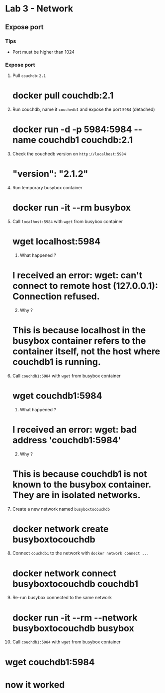 # Lab 3 - Network

## Expose port

### Tips

- Port must be higher than 1024

### Expose port

1. Pull `couchdb:2.1`
   # docker pull couchdb:2.1
2. Run couchdb, name it `couchedb1` and expose the port `5984` (detached)
   # docker run -d -p 5984:5984 --name couchdb1 couchdb:2.1
3. Check the couchedb version on `http://localhost:5984`
   # "version": "2.1.2"
4. Run temporary busybox container
   # docker run -it --rm busybox
5. Call `localhost:5984` with `wget` from busybox container
   # wget localhost:5984
   1. What happened ?
   # I received an error: wget: can't connect to remote host (127.0.0.1): Connection refused.
   2. Why ?
   # This is because localhost in the busybox container refers to the container itself, not the host where couchdb1 is running.
6. Call `couchdb1:5984` with `wget` from busybox container
   # wget couchdb1:5984
   1. What happened ?
   # I received an error: wget: bad address 'couchdb1:5984'
   2. Why ?
   # This is because couchdb1 is not known to the busybox container. They are in isolated networks.
7. Create a new network named `busyboxtocouchdb`
   # docker network create busyboxtocouchdb
8. Connect `couchdb1` to the network with `docker network connect ...`
   # docker network connect busyboxtocouchdb couchdb1
9. Re-run busybox connected to the same network
   # docker run -it --rm --network busyboxtocouchdb busybox
10. Call `couchdb1:5984` with `wget` from busybox container
   # wget couchdb1:5984
   # now it worked